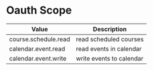 # Oauth Scope

Value | Description
----- | -----------
course.schedule.read | read scheduled courses
calendar.event.read | read events in calendar
calendar.event.write | write events to calendar
